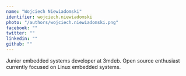 ```yaml
---
name: "Wojciech Niewiadomski"
identifier: wojciech.niewiadomski
photo: "/authors/wojciech.niewiadomski.png"
facebook: ""
twitter: ""
linkedin: ""
github: ""
---
```


Junior embedded systems developer at 3mdeb.
Open source enthusiast currently focused on Linux embedded systems.
